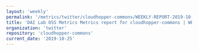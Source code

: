 ```yaml
---
layout: 'weekly'
permalink: '/metrics/twitter/cloudhopper-commons/WEEKLY-REPORT-2019-10-25'
title: 'DAI Lab OSS Metrics Metrics report for cloudhopper-commons | WEEKLY-REPORT-2019-10-25'
organization: 'twitter'
repository: 'cloudhopper-commons'
current_date: '2019-10-25'
---
```

